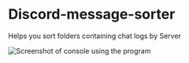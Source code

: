 # Discord-message-sorter

Helps you sort folders containing chat logs by Server

![Screenshot of console using the program](https://i.imgur.com/U8qv4DK.png)
